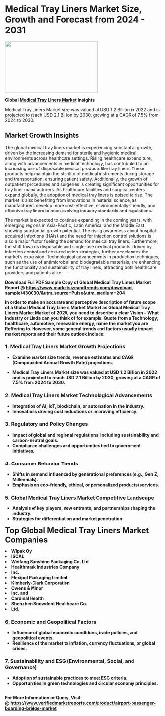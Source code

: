 <H1>Medical Tray Liners Market Size, Growth and Forecast from 2024 - 2031</H1><img class="aligncenter size-medium wp-image-584254" src="https://thirdeyenews.in/wp-content/uploads/2024/09/Global-Market-Research-300x168.jpeg" alt="" width="300" height="168" /><p><strong>Global&nbsp;<a href="https://www.marketsizeandtrends.com/download-sample/430030/&amp;utm_source=Pulse&amp;utm_medium=204">Medical Tray Liners Market</a> Insights</strong></p><p>Medical Tray Liners Market size was valued at USD 1.2 Billion in 2022 and is projected to reach USD 2.1 Billion by 2030, growing at a CAGR of 7.5% from 2024 to 2030.</p><p><h2>Market Growth Insights</h2> <p>The global medical tray liners market is experiencing substantial growth, driven by the increasing demand for sterile and hygienic medical environments across healthcare settings. Rising healthcare expenditure, along with advancements in medical technology, has contributed to an increasing use of disposable medical products like tray liners. These products help maintain the sterility of medical instruments during storage and transportation, ensuring patient safety. Additionally, the growth of outpatient procedures and surgeries is creating significant opportunities for tray liner manufacturers. As healthcare facilities and surgical centers expand globally, the adoption of medical tray liners is poised to rise. The market is also benefiting from innovations in material science, as manufacturers develop more cost-effective, environmentally-friendly, and effective tray liners to meet evolving industry standards and regulations.</p> <p><strong></strong></p> <p>The market is expected to continue expanding in the coming years, with emerging regions in Asia-Pacific, Latin America, and the Middle East showing substantial growth potential. The rising awareness about hospital-acquired infections (HAIs) and the need for infection control solutions is also a major factor fueling the demand for medical tray liners. Furthermore, the shift towards disposable and single-use medical products, driven by infection control and cost-reduction strategies, further accelerates the market’s expansion. Technological advancements in production techniques, such as the use of antimicrobial and biodegradable materials, are enhancing the functionality and sustainability of tray liners, attracting both healthcare providers and patients alike.</p> <p><strong></p><p><span class=""><strong>Download Full PDF Sample Copy of Global Medical Tray Liners Market Report</strong> @ <a href="https://www.marketsizeandtrends.com/download-sample/430030/&amp;utm_source=Pulse&amp;utm_medium=204" target="_blank">https://www.marketsizeandtrends.com/download-sample/430030/&amp;utm_source=Pulse&amp;utm_medium=204</a></span></p><p>In order to make an accurate and perceptive description of future scope of a Global&nbsp;Medical Tray Liners Market Market as Global&nbsp;Medical Tray Liners Market Market of 2025, you need to describe a clear Vision &ndash; What Industry or Linda can you think of for example: Quote from a Technology, healthcare, automotive, renewable energy, name the market you are Reffering to. However, some general trends and factors usually impact market reports and their future outlook include:</p><h3>1.&nbsp;<strong>Medical Tray Liners Market Growth Projections</strong></h3><ul><li>Examine market size trends, revenue estimates and CAGR (Compounded Annual Growth Rate) projections.</li><li><p>Medical Tray Liners Market size was valued at USD 1.2 Billion in 2022 and is projected to reach USD 2.1 Billion by 2030, growing at a CAGR of 7.5% from 2024 to 2030.</p></li></ul><h3>2.&nbsp;<strong>Medical Tray Liners Market Technological Advancements</strong></h3><ul><li>Integration of AI, IoT, blockchain, or automation in the industry.</li><li>Innovations driving cost reductions or improving efficiency.</li></ul><h3>3.&nbsp;<strong>Regulatory and Policy Changes</strong></h3><ul><li>Impact of global and regional regulations, including sustainability and carbon-neutral goals.</li><li>Compliance challenges and opportunities tied to government initiatives.</li></ul><h3>4.&nbsp;<strong>Consumer Behavior Trends</strong></h3><ul><li>Shifts in demand influenced by generational preferences (e.g., Gen Z, Millennials).</li><li>Emphasis on eco-friendly, ethical, or personalized products/services.</li></ul><h3>5.&nbsp;<strong>Global Medical Tray Liners Market Competitive Landscape</strong></h3><ul><li>Analysis of key players, new entrants, and partnerships shaping the industry.</li><li>Strategies for differentiation and market penetration.</li></ul><p data-pm-slice="1 1 []"><span style="color: inherit; font-family: inherit; font-size: 25px;">Top Global Medical Tray Liners Market Companies</span></p><div class="" data-test-id=""><p><li>Wipak Oy</li><li> ISCAL</li><li> Weifang Sunshine Packaging Co. Ltd</li><li> Healthmark Industries Company</li><li> Inc.</li><li> Flexipol Packaging Limited</li><li> Kimberly-Clark Corporation</li><li> Owens & Minor</li><li> Inc. and</li><li> Cardinal Health</li><li> Shenzhen Snowdent Healthcare Co.</li><li> Ltd.</li></p></div><h3>6.&nbsp;<strong>Economic and Geopolitical Factors</strong></h3><ul><li>Influence of global economic conditions, trade policies, and geopolitical events.</li><li>Resilience of the market to inflation, currency fluctuations, or global crises.</li></ul><h3>7.&nbsp;<strong>Sustainability and ESG (Environmental, Social, and Governance)</strong></h3><ul><li>Adoption of sustainable practices to meet ESG criteria.</li><li>Opportunities in green technologies and circular economy principles.</li></ul><h2><strong style="font-size: 14px;">For More Information or Query, Visit @&nbsp;</strong><a style="background-color: #ffffff; font-size: 14px;" href="https://www.marketsizeandtrends.com/report/medical-tray-liners-market/" target="_blank">https://www.verifiedmarketreports.com/product/airport-passenger-boarding-bridge-market</a></h2>
